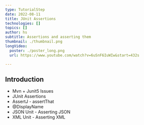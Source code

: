 ```yaml
---
type: TutorialStep
date: 2022-08-11
title: JUnit Assertions
technologies: []
topics: []
author: hs
subtitle: Assertions and asserting them
thumbnail: ./thumbnail.png
longVideo:
  poster: ./poster_long.png
  url: https://www.youtube.com/watch?v=6uSnF6IuWIw&start=432s

---
```


## Introduction

* Mvn + Junit5 Issues
* JUnit Assertions
* AssertJ - assertThat
* @DisplayName
* JSON Unit - Asserting JSON
* XML Unit - Asserting XML